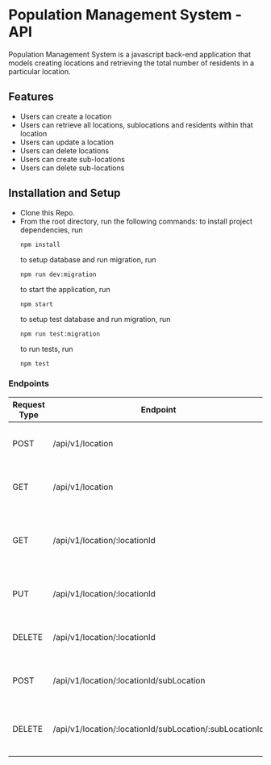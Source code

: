 # Population Management System - API
Population Management System is a javascript back-end application that models creating locations and retrieving the total number of residents in a particular location.

## Features
* Users can create a location
* Users can retrieve all locations, sublocations and residents within that location
* Users can update a location
* Users can delete locations
* Users can create sub-locations
* Users can delete sub-locations

## Installation and Setup
* Clone this Repo.
* From the root directory, run the following commands:
  to install project dependencies, run
  ```
  npm install
  ```
  to setup database and run migration, run
  ```
  npm run dev:migration
  ```
  to start the application, run
  ```
  npm start
  ```
  to setup test database and run migration, run
  ```
  npm run test:migration
  ```
  to run tests, run
  ```
  npm test
  ```

### Endpoints
Request Type | Endpoint | Action
------------ | -------------  | ------------- 
POST | /api/v1/location | Adds a location to the database
GET | /api/v1/location | Retrieves all locations in the database
GET | /api/v1/location/:locationId  | Retrieves a location, sublocations and the residents of that location
PUT | /api/v1/location/:locationId  | Modifies a location in the database
DELETE | /api/v1/location/:locationId  | removes a location from the database
POST | /api/v1/location/:locationId/subLocation | Adds a sub-location to the database
DELETE | /api/v1/location/:locationId/subLocation/:subLocationId | removes a sub-location from the database

